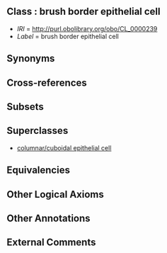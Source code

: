 
## Class : brush border epithelial cell

 * *IRI* = http://purl.obolibrary.org/obo/CL_0000239
 * *Label* = brush border epithelial cell

## Synonyms


## Cross-references


## Subsets


## Superclasses

 * [columnar/cuboidal epithelial cell](../../CL/75/CL_0000075.md)

## Equivalencies


## Other Logical Axioms


## Other Annotations


## External Comments

